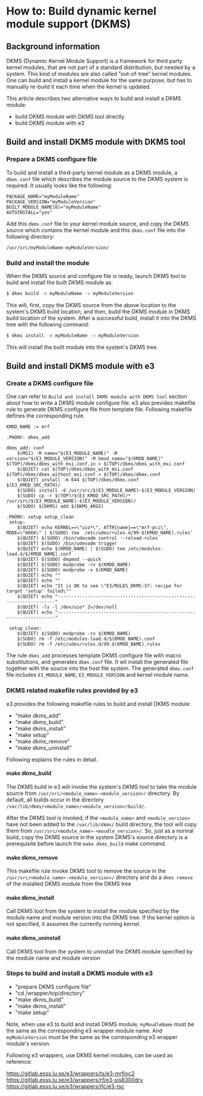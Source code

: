 
# How to: Build dynamic kernel module support (DKMS)

## Background information

DKMS (Dynamic Kernel Module Support) is a framework for third party kernel
modules, that are not part of a standard distribution, but needed by a
system. This kind of modules are also called "out-of-tree" kernel modules.
One can build and install a kernel module for the same purpose, but
has to manually re-build it each time when the kernel is updated.

This article describes two alternative ways to build and install a
DKMS module:

* build DKMS module with DKMS tool directly
* build DKMS module with e3

## Build and install DKMS module with DKMS tool

### Prepare a DKMS configure file

To build and install a third-party kernel module as a DKMS module, a
`dkms.conf` file which describes the module source to the DKMS system
is required. It usually looks like the following:

```console
PACKAGE_NAME="myModuleName"
PACKAGE_VERSION="myModuleVersion"
BUILT_MODULE_NAME[0]="myModuleName"
AUTOINSTALL="yes"
```

Add this `dkms.conf` file to your kernel module source, and copy the
DKMS source which contains the kernel module and this `dkms.conf` file
into the following directory:

`/usr/src/myModuleName-myModuleVersion/`

### Build and install the module

When the DKMS source and configure file is ready, launch DKMS tool to
build and install the built DKMS module as:

```bash
$ dkms build -m myModuleName -v myModuleVersion
```

This will, first, copy the DKMS source from the above location to the system's DKMS
build location, and then, build the DKMS module in DKMS build location of the system.
After a successful build, install it into the DKMS tree with the following command:

```bash
$ dkms install -m myModuleName -v myModuleVersion
```

This will install the built module into the system's DKMS tree.

## Build and install DKMS module with e3

### Create a DKMS configure file

One can refer to `Build and install DKMS module with DKMS tool` section
about how to write a DKMS module configure file.
e3 also prevides makefile rule to generate DKMS configure file from
template file. Following makefile defines the corresponding rule.

```make
KMOD_NAME := mrf

.PHONY: dkms_add

dkms_add: conf
    $(MSI) -M name="$(E3_MODULE_NAME)" -M  version="$(E3_MODULE_VERSION)" -M kmod_name="$(KMOD_NAME)" $(TOP)/dkms/dkms_with_msi.conf.in > $(TOP)/dkms/dkms_with_msi.conf
    $(QUIET) cat $(TOP)/dkms/dkms_with_msi.conf $(TOP)/dkms/dkms_without_msi.conf > $(TOP)/dkms/dkms.conf
    $(QUIET) install -m 644 $(TOP)/dkms/dkms.conf  $(E3_KMOD_SRC_PATH)/
    $(SUDO) install -d /usr/src/$(E3_MODULE_NAME)-$(E3_MODULE_VERSION)
    $(SUDO) cp -r $(TOP)/$(E3_KMOD_SRC_PATH)/* /usr/src/$(E3_MODULE_NAME)-$(E3_MODULE_VERSION)/
    $(SUDO) $(DKMS) add $(DKMS_ARGS)

.PHONY: setup setup_clean
 setup:
    $(QUIET) echo KERNEL==\"uio*\", ATTR{name}==\"mrf-pci\", MODE=\"0666\" | $(SUDO) tee  /etc/udev/rules.d/99-$(KMOD_NAME).rules'
    $(QUIET) $(SUDO) /bin/udevadm control --reload-rules
    $(QUIET) $(SUDO) /bin/udevadm trigger
    $(QUIET) echo $(KMOD_NAME) | $(SUDO) tee /etc/modules-load.d/$(KMOD_NAME).conf
    $(QUIET) $(SUDO) depmod --quick
    $(QUIET) $(SUDO) modprobe -rv $(KMOD_NAME)
    $(QUIET) $(SUDO) modprobe -v $(KMOD_NAME)
    $(QUIET) echo ""
    $(QUIET) echo ""
    $(QUIET) echo "It is OK to see \"E3/RULES_DKMS:37: recipe for target 'setup' failed\""
    $(QUIET) echo "---------------------------------------------------------------------"
    $(QUIET) -ls -l /dev/uio* 2>/dev/null
    $(QUIET) echo "---------------------------------------------------------------------"

 setup_clean:
    $(QUIET) $(SUDO) modprobe -rv $(KMOD_NAME)
    $(SUDO) rm -f /etc/modules-load.d/$(KMOD_NAME).conf
    $(SUDO) rm -f /etc/udev/rules.d/99-$(KMOD_NAME).rules

```

The rule `dkms_add` processes template DKMS configure file with
macro substitutions, and generates `dkms.conf` file.
It wil install the generated file together with the source into
the host file system. The generated `dkms.conf` file includes
`E3_MODULE_NAME`, `E3_MODULE_VERSION` and kernel module name.

### DKMS related makefile rules provided by e3

e3 provides the following makefile rules to build and install
DKMS module:

* "make dkms_add"
* “make dkms_build”
* “make dkms_install”
* "make setup"
* “make dkms_remove”
* “make dkms_uninstall”

Following explains the rules in detail.

#### make dkms_build

The DKMS build in e3 will invoke the system's DKMS tool to take
the module source from `/usr/src/<module_name>-<module_version>/` directory.
By default, all builds occur in the directory
`/var/lib/dkms/<module_name>/<module_version>/build/`.

After the DKMS tool is invoked, if the `<module_name>` and `<module_version>`
have not been added to the `/var/lib/dkms/` build directory, the tool will copy
them from `/usr/src/<module_name>-<moudle_version>/`. So, just as a normal build,
copy the DKMS source in the system DKMS's source directory is a prerequisite
before launch the `make dkms_build` make command.

#### make dkms_remove

This makefile rule invoke DKMS tool to remove the source in the
`/usr/src/<module_name>-<module_version>/` directory and do a `dkms remove`
of the installed DKMS module from the DKMS tree

#### make dkms_install

Call DKMS tool from the system to install the module specified by the module
name and module version into the DKMS tree. If the kernel option is not
specified, it assumes the currently running kernel.

#### make dkms_uninstall

Call DKMS tool from the system to uninstall the DKMS module specified by the
module name and module version

### Steps to build and install a DKMS module with e3

* "prepare DKMS configure file"
* "cd /wrapper/top/directory"
* "make dkms_build"
* "make dkms_install"
* "make setup"

Note, when use e3 to build and install DKMS module, `myMoudleName`
must be the same as the corresponding e3 wrapper module name.
And `myModuleVersion` must be the same as the corresponding
e3 wrapper module's version.

Following e3 wrappers, use DKMS kernel modules, can be used
as reference:

https://gitlab.esss.lu.se/e3/wrappers/ts/e3-mrfioc2
https://gitlab.esss.lu.se/e3/wrappers/rf/e3-sis8300drv
https://gitlab.esss.lu.se/e3/wrappers/ifc/e3-tsc
